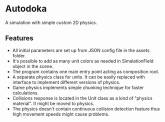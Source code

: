 # Autodoka

A simulation with simple custom 2D physics.

## Features
- All initial parameters are set up from JSON config file in the assets folder.
- It's possible to add as many unit colors as needed in SimalationField object in the scene.
- The program contains one main entry point acting as composition root.
- A separate physics class for units. It can be easily replaced with interface to implement different versions of physics.
- Game physics implements simple chunking technique for faster calculations.
- Collisions response is located in the Unit class as a kind of "physics material". It might be moved to physics.
- The physics doesn't contain continuous collision detection feature thus high movement speeds might cause problems.

